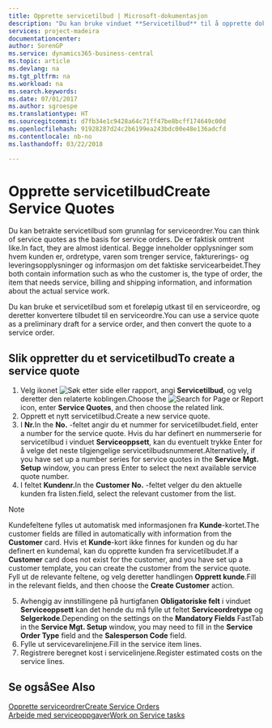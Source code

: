 ```yaml
---
title: Opprette servicetilbud | Microsoft-dokumentasjon
description: "Du kan bruke vinduet **Servicetilbud** til å opprette dokumenter der du angir opplysninger om en service, for eksempel reparasjon og vedlikehold, på servicevarer etter forespørsel fra kunde. Du kan bruke et servicetilbud som et foreløpig utkast til en serviceordre, og deretter konvertere tilbudet til en serviceordre."
services: project-madeira
documentationcenter: 
author: SorenGP
ms.service: dynamics365-business-central
ms.topic: article
ms.devlang: na
ms.tgt_pltfrm: na
ms.workload: na
ms.search.keywords: 
ms.date: 07/01/2017
ms.author: sgroespe
ms.translationtype: HT
ms.sourcegitcommit: d7fb34e1c9428a64c71ff47be8bcff174649c00d
ms.openlocfilehash: 91928287d24c2b6199ea243bdc00e48e136adcfd
ms.contentlocale: nb-no
ms.lasthandoff: 03/22/2018

---
```

# <a name="create-service-quotes"></a><span data-ttu-id="38643-104">Opprette servicetilbud</span><span class="sxs-lookup"><span data-stu-id="38643-104">Create Service Quotes</span></span>
<span data-ttu-id="38643-105">Du kan betrakte servicetilbud som grunnlag for serviceordrer.</span><span class="sxs-lookup"><span data-stu-id="38643-105">You can think of service quotes as the basis for service orders.</span></span> <span data-ttu-id="38643-106">De er faktisk omtrent like.</span><span class="sxs-lookup"><span data-stu-id="38643-106">In fact, they are almost identical.</span></span> <span data-ttu-id="38643-107">Begge inneholder opplysninger som hvem kunden er, ordretype, varen som trenger service, fakturerings- og leveringsopplysninger og informasjon om det faktiske servicearbeidet.</span><span class="sxs-lookup"><span data-stu-id="38643-107">They both contain information such as who the customer is, the type of order, the item that needs service, billing and shipping information, and information about the actual service work.</span></span>
 
<span data-ttu-id="38643-108">Du kan bruke et servicetilbud som et foreløpig utkast til en serviceordre, og deretter konvertere tilbudet til en serviceordre.</span><span class="sxs-lookup"><span data-stu-id="38643-108">You can use a service quote as a preliminary draft for a service order, and then convert the quote to a service order.</span></span>  
  
## <a name="to-create-a-service-quote"></a><span data-ttu-id="38643-109">Slik oppretter du et servicetilbud</span><span class="sxs-lookup"><span data-stu-id="38643-109">To create a service quote</span></span>  
1. <span data-ttu-id="38643-110">Velg ikonet ![Søk etter side eller rapport](media/ui-search/search_small.png "Søk etter side eller rapport"), angi **Servicetilbud**, og velg deretter den relaterte koblingen.</span><span class="sxs-lookup"><span data-stu-id="38643-110">Choose the ![Search for Page or Report](media/ui-search/search_small.png "Search for Page or Report icon") icon, enter **Service Quotes**, and then choose the related link.</span></span>  
2. <span data-ttu-id="38643-111">Opprett et nytt servicetilbud.</span><span class="sxs-lookup"><span data-stu-id="38643-111">Create a new service quote.</span></span>  
3. <span data-ttu-id="38643-112">I **Nr.**</span><span class="sxs-lookup"><span data-stu-id="38643-112">In the **No.**</span></span> <span data-ttu-id="38643-113">-feltet angir du et nummer for servicetilbudet.</span><span class="sxs-lookup"><span data-stu-id="38643-113">field, enter a number for the service quote.</span></span> <span data-ttu-id="38643-114">Hvis du har definert en nummerserie for servicetilbud i vinduet **Serviceoppsett**, kan du eventuelt trykke Enter for å velge det neste tilgjengelige servicetilbudsnummeret.</span><span class="sxs-lookup"><span data-stu-id="38643-114">Alternatively, if you have set up a number series for service quotes in the **Service Mgt. Setup** window, you can press Enter to select the next available service quote number.</span></span>  
4. <span data-ttu-id="38643-115">I feltet **Kundenr.**</span><span class="sxs-lookup"><span data-stu-id="38643-115">In the **Customer No.**</span></span>  <span data-ttu-id="38643-116">-feltet velger du den aktuelle kunden fra listen.</span><span class="sxs-lookup"><span data-stu-id="38643-116">field, select the relevant customer from the list.</span></span>  

  > [!Note]  
  >  <span data-ttu-id="38643-117">Kundefeltene fylles ut automatisk med informasjonen fra **Kunde**-kortet.</span><span class="sxs-lookup"><span data-stu-id="38643-117">The customer fields are filled in automatically with information from the **Customer** card.</span></span> <span data-ttu-id="38643-118">Hvis et **Kunde**-kort ikke finnes for kunden og du har definert en kundemal, kan du opprette kunden fra servicetilbudet.</span><span class="sxs-lookup"><span data-stu-id="38643-118">If a **Customer** card does not exist for the customer, and you have set up a customer template, you can create the customer from the service quote.</span></span> <span data-ttu-id="38643-119">Fyll ut de relevante feltene, og velg deretter handlingen **Opprett kunde**.</span><span class="sxs-lookup"><span data-stu-id="38643-119">Fill in the relevant fields, and then choose the **Create Customer** action.</span></span>  
  
5. <span data-ttu-id="38643-120">Avhengig av innstillingene på hurtigfanen **Obligatoriske felt** i vinduet **Serviceoppsett** kan det hende du må fylle ut feltet **Serviceordretype** og **Selgerkode**.</span><span class="sxs-lookup"><span data-stu-id="38643-120">Depending on the settings on the **Mandatory Fields** FastTab in the **Service Mgt. Setup** window, you may need to fill in the **Service Order Type** field and the **Salesperson Code** field.</span></span>  
6. <span data-ttu-id="38643-121">Fylle ut servicevarelinjene.</span><span class="sxs-lookup"><span data-stu-id="38643-121">Fill in the service item lines.</span></span>  
7. <span data-ttu-id="38643-122">Registrere beregnet kost i servicelinjene.</span><span class="sxs-lookup"><span data-stu-id="38643-122">Register estimated costs on the service lines.</span></span>  
  
## <a name="see-also"></a><span data-ttu-id="38643-123">Se også</span><span class="sxs-lookup"><span data-stu-id="38643-123">See Also</span></span>  
[<span data-ttu-id="38643-124">Opprette serviceordrer</span><span class="sxs-lookup"><span data-stu-id="38643-124">Create Service Orders</span></span>](service-how-to-create-service-orders.md)  
[<span data-ttu-id="38643-125">Arbeide med serviceoppgaver</span><span class="sxs-lookup"><span data-stu-id="38643-125">Work on Service tasks</span></span>](service-how-to-work-on-service-tasks.md)  

 
